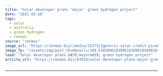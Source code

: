 ```yaml
---
title: "Solar developer plans 'major' green hydrogen project"
date: "2021-03-10"
tags: 
  - solar
  - australia
  - green hydrogen
  - renews
source: "renews"
image_url: "https://renews.biz//media/15273/2generic-solar-credit-pixabay-3.jpg?mode=crop&width=770&heightratio=0.6103896103896103896103896104&slimmage=true"
image_fp: "/assets/img/post_thumbnails/109.6103896103896103896103896104&slimmage=true"
lead: "Solar developer plans &#39;major&#39; green hydrogen project"
article_url: "https://renews.biz/67019/solar-developer-plans-major-green-hydrogen-project/"
---
```


---
